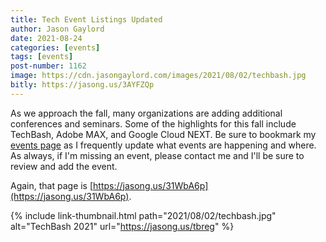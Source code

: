 ```yaml
---
title: Tech Event Listings Updated
author: Jason Gaylord
date: 2021-08-24
categories: [events]
tags: [events]
post-number: 1162
image: https://cdn.jasongaylord.com/images/2021/08/02/techbash.jpg
bitly: https://jasong.us/3AYFZQp
---
```


As we approach the fall, many organizations are adding additional conferences and seminars. Some of the highlights for this fall include TechBash, Adobe MAX, and Google Cloud NEXT. Be sure to bookmark my [events page](https://jasong.us/31WbA6p) as I frequently update what events are happening and where. As always, if I'm missing an event, please contact me and I'll be sure to review and add the event.

Again, that page is [https://jasong.us/31WbA6p](https://jasong.us/31WbA6p).

{% include link-thumbnail.html path="2021/08/02/techbash.jpg" alt="TechBash 2021" url="https://jasong.us/tbreg" %}